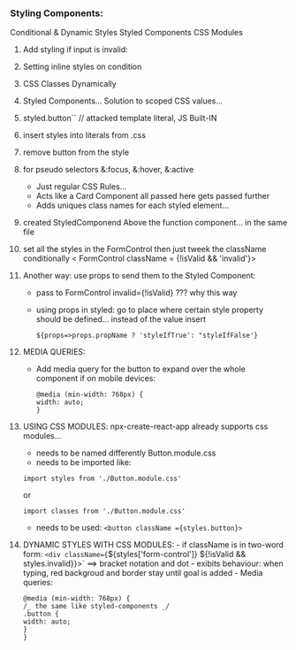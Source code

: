 ### Styling Components:

Conditional & Dynamic Styles
Styled Components
CSS Modules

1.  Add styling if input is invalid:
2.  Setting inline styles on condition
3.  CSS Classes Dynamically
4.  Styled Components... Solution to scoped CSS values...
5.  styled.button`` // attacked template literal, JS Built-IN
6.  insert styles into literals from .css
7.  remove button from the style
8.  for pseudo selectors &:focus, &:hover, &:active
    - Just regular CSS Rules...
    - Acts like a Card Component all passed here gets passed further
    - Adds uniques class names for each styled element...
9.  created StyledComponend Above the function component... in the same file
10. set all the styles in the FormControl then just tweek the className conditionally < FormControl className = {!isValid && 'invalid'}>
11. Another way: use props to send them to the Styled Component:

    - pass to FormControl invalid={!isValid} ??? why this way
    - using props in styled:
      go to place where certain style property should be defined...
      instead of the value insert

      ```
      ${props=>props.propName ? 'styleIfTrue': "styleIfFalse'}
      ```

12. MEDIA QUERIES:

    - Add media query for the button to expand over the whole component if on mobile devices:

      ```
      @media (min-width: 768px) {
      width: auto;
      }
      ```

13. USING CSS MODULES: npx-create-react-app already supports css modules...

    - needs to be named differently Button.module.css
    - needs to be imported like:

    ```
    import styles from './Button.module.css'
    ```

    or

    ```
    import classes from './Button.module.css'
    ```

    - needs to be used: `<button className ={styles.button}>`

14. DYNAMIC STYLES WITH CSS MODULES: - if className is in two-word form: `<div className={`${styles['form-control']} ${!isValid && styles.invalid}}>` ==> bracket notation and dot - exibits behaviour: when typing, red backgroud and border stay
    until goal is added - Media queries:
    ```
    @media (min-width: 768px) {
    /_ the same like styled-components _/
    .button {
    width: auto;
    }
    }
    ```
